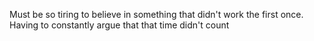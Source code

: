 Must be so tiring to believe in something that didn't work the first once. Having to constantly argue that that time didn't count

